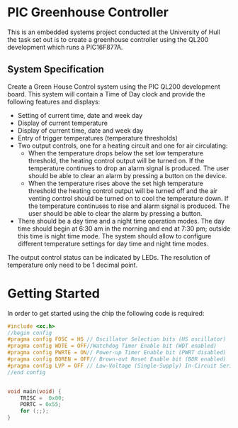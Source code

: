 # PIC Greenhouse Controller
This is an embedded systems project conducted at the University of Hull the task set out is to create a greenhouse controller using the QL200 development which runs a PIC16F877A.

## System Specification
Create a Green House Control system using the PIC QL200 development board. This system will contain a Time of Day clock and provide the following features and displays:    
* Setting of current time, date and week day  
* Display of current temperature  
* Display of current time, date and week day 
* Entry of trigger temperatures (temperature thresholds)  
* Two output controls, one for a heating circuit and one for air circulating:  
  - When the temperature drops below the set low temperature threshold, the heating control output will be turned on. If the temperature continues to drop an alarm signal is produced. The user should be able to clear an alarm by pressing a button on the device.  
  - When the temperature rises above the set high temperature threshold the heating control output will be turned off and the air venting control should be turned on to cool the temperature down. If the temperature continuses to rise and alarm signal is produced. The user should be able to clear the alarm by pressing a button. 
* There should be a day time and a night time operation modes. The day time should begin at 6:30 am in the morning and end at 7:30 pm; outside this time is night time mode. The system should allow to configure different temperature settings for day time and night time modes. 
 
The output control status can be indicated by LEDs. 
The resolution of temperature only need to be 1 decimal point. 

# Getting Started
In order to get started using the chip the following code is required:
```c
#include <xc.h> 
//begin config
#pragma config FOSC = HS // Oscillator Selection bits (HS oscillator)
#pragma config WDTE = OFF//Watchdog Timer Enable bit (WDT enabled)
#pragma config PWRTE = ON// Power-up Timer Enable bit (PWRT disabled)
#pragma config BOREN = OFF// Brown-out Reset Enable bit (BOR enabled)
#pragma config LVP = OFF // Low-Voltage (Single-Supply) In-Circuit Serial Programming Enable bit (RB3 is digital I/O, HV on MCLR must be used for programming)
//end config


void main(void) {
    TRISC =  0x00;
    PORTC = 0x55; 
    for (;;);
}
```
